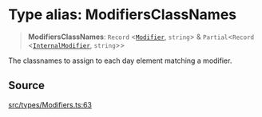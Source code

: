 # Type alias: ModifiersClassNames

> **ModifiersClassNames**: `Record` \<[`Modifier`](Modifier.md), `string`\> & `Partial`\<`Record` \<[`InternalModifier`](../enumerations/InternalModifier.md), `string`\>\>

The classnames to assign to each day element matching a modifier.

## Source

[src/types/Modifiers.ts:63](https://github.com/gpbl/react-day-picker/blob/a604fd23887c832117da414a9c63b1b84efb97d9/src/types/Modifiers.ts#L63)
